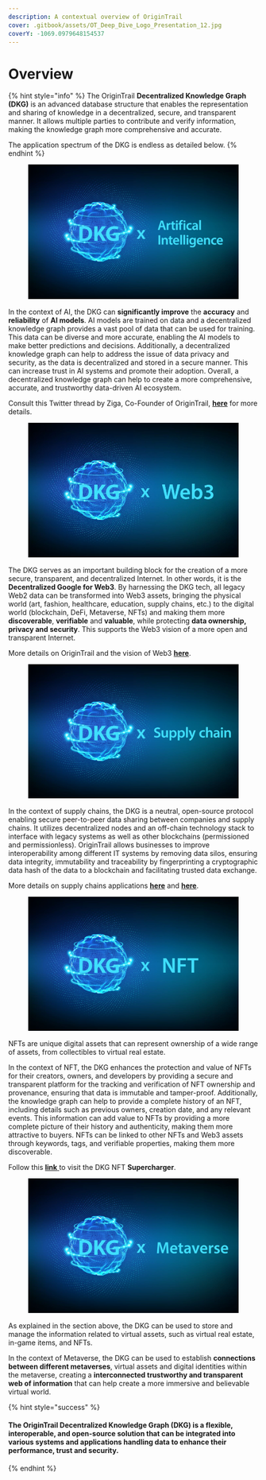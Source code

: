 ```yaml
---
description: A contextual overview of OriginTrail
cover: .gitbook/assets/OT_Deep_Dive_Logo_Presentation_12.jpg
coverY: -1069.0979648154537
---
```


# Overview

{% hint style="info" %}
The OriginTrail **Decentralized Knowledge Graph (DKG)** is an advanced database structure that enables the representation and sharing of knowledge in a decentralized, secure, and transparent manner. It allows multiple parties to contribute and verify information, making the knowledge graph more comprehensive and accurate.&#x20;

The application spectrum of the DKG is endless as detailed below.&#x20;
{% endhint %}

<figure><img src=".gitbook/assets/image (7).png" alt=""><figcaption></figcaption></figure>

In the context of AI, the DKG can **significantly improve** the **accuracy** and **reliability** of **AI models**. AI models are trained on data and a decentralized knowledge graph provides a vast pool of data that can be used for training. This data can be diverse and more accurate, enabling the AI models to make better predictions and decisions. Additionally, a decentralized knowledge graph can help to address the issue of data privacy and security, as the data is decentralized and stored in a secure manner. This can increase trust in AI systems and promote their adoption. Overall, a decentralized knowledge graph can help to create a more comprehensive, accurate, and trustworthy data-driven AI ecosystem.

Consult this Twitter thread by Ziga, Co-Founder of OriginTrail, [**here**](https://twitter.com/DrevZiga/status/1613125745911398400?s=20) for more details. &#x20;

<figure><img src=".gitbook/assets/image (5).png" alt=""><figcaption></figcaption></figure>

The DKG serves as an important building block for the creation of a more secure, transparent, and decentralized Internet. In other words, it is the **Decentralized Google for Web3**. By harnessing the DKG tech, all legacy Web2 data can be transformed into Web3 assets, bringing the physical world (art, fashion, healthcare, education, supply chains, etc.) to the digital world (blockchain, DeFi, Metaverse, NFTs) and making them more **discoverable**, **verifiable** and **valuable**, while protecting **data ownership, privacy and security**. This supports the Web3 vision of a more open and transparent Internet.&#x20;

More details on OriginTrail and the vision of Web3 [**here**](https://medium.com/origintrail/the-race-to-building-a-better-internet-is-on-trace-labs-leads-the-way-in-establishing-web3-5941cf354c8c).&#x20;

<figure><img src=".gitbook/assets/image (1).png" alt=""><figcaption></figcaption></figure>

In the context of supply chains, the DKG is a neutral, open-source protocol enabling secure peer-to-peer data sharing between companies and supply chains. It utilizes decentralized nodes and an off-chain technology stack to interface with legacy systems as well as other blockchains (permissioned and permissionless). OriginTrail allows businesses to improve interoperability among different IT systems by removing data silos, ensuring data integrity, immutability and traceability by fingerprinting a cryptographic data hash of the data to a blockchain and facilitating trusted data exchange.&#x20;

More details on supply chains applications [**here**](https://medium.com/origintrail/unfolding-supply-chains-with-interoperability-and-decentralisation-9dc4b4702ce2) and [**here**](https://medium.com/origintrail/from-data-to-assets-transforming-global-supply-chains-with-origintrail-decentralized-knowledge-4c2aaa7e622d).

<figure><img src=".gitbook/assets/image (11).png" alt=""><figcaption></figcaption></figure>

NFTs are unique digital assets that can represent ownership of a wide range of assets, from collectibles to virtual real estate.&#x20;

In the context of NFT, the DKG enhances the protection and value of NFTs for their creators, owners, and developers by providing a secure and transparent platform for the tracking and verification of NFT ownership and provenance, ensuring that data is immutable and tamper-proof. Additionally, the knowledge graph can help to provide a complete history of an NFT, including details such as previous owners, creation date, and any relevant events. This information can add value to NFTs by providing a more complete picture of their history and authenticity, making them more attractive to buyers. NFTs can be linked to other NFTs and Web3 assets through keywords, tags, and verifiable properties, making them more discoverable.&#x20;

Follow this [**link** ](https://supercharger.origintrail.io/)to visit the DKG NFT **Supercharger**.

<figure><img src=".gitbook/assets/image (8).png" alt=""><figcaption></figcaption></figure>

As explained in the section above, the DKG can be used to store and manage the information related to virtual assets, such as virtual real estate, in-game items, and NFTs.

In the context of Metaverse, the DKG can be used to establish **connections between different metaverses**, virtual assets and digital identities within the metaverse, creating a **interconnected trustworthy and transparent web of information** that can help create a more immersive and believable virtual world.

{% hint style="success" %}
#### The OriginTrail Decentralized Knowledge Graph (DKG) is a flexible, interoperable, and open-source solution that can be integrated into various systems and applications handling data to enhance their performance, trust and security.
{% endhint %}

